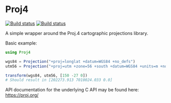 # Proj4

[![Build status](https://travis-ci.org/JuliaGeo/Proj4.jl.svg?branch=master)](https://travis-ci.org/JuliaGeo/Proj4.jl)
[![Build status](https://ci.appveyor.com/api/projects/status/tscgm13l1pvajqqa/branch/master?svg=true)](https://ci.appveyor.com/project/JuliaGeo/proj4-jl/branch/master)

A simple wrapper around the Proj.4 cartographic projections library.

Basic example:

```julia
using Proj4

wgs84 = Projection("+proj=longlat +datum=WGS84 +no_defs")
utm56 = Projection("+proj=utm +zone=56 +south +datum=WGS84 +units=m +no_defs")

transform(wgs84, utm56, [150 -27 0])
# Should result in [202273.913 7010024.033 0.0]
```

API documentation for the underlying C API may be found here:
https://proj.org/
